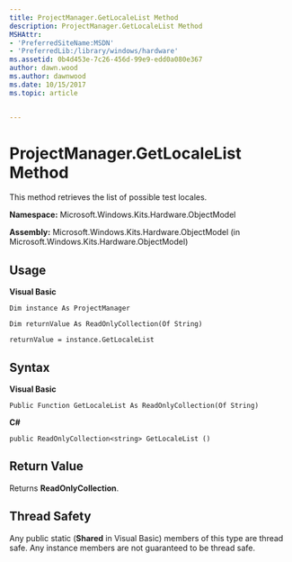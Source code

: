 ```yaml
---
title: ProjectManager.GetLocaleList Method
description: ProjectManager.GetLocaleList Method
MSHAttr:
- 'PreferredSiteName:MSDN'
- 'PreferredLib:/library/windows/hardware'
ms.assetid: 0b4d453e-7c26-456d-99e9-edd0a080e367
author: dawn.wood
ms.author: dawnwood
ms.date: 10/15/2017
ms.topic: article


---
```


# ProjectManager.GetLocaleList Method


This method retrieves the list of possible test locales.

**Namespace:** Microsoft.Windows.Kits.Hardware.ObjectModel

**Assembly:** Microsoft.Windows.Kits.Hardware.ObjectModel (in Microsoft.Windows.Kits.Hardware.ObjectModel)

## <span id="Usage"></span><span id="usage"></span><span id="USAGE"></span>Usage


**Visual Basic**

`Dim instance As ProjectManager`

`Dim returnValue As ReadOnlyCollection(Of String)`

`returnValue = instance.GetLocaleList`

## <span id="Syntax"></span><span id="syntax"></span><span id="SYNTAX"></span>Syntax


**Visual Basic**

`Public Function GetLocaleList As ReadOnlyCollection(Of String)`

**C#**

`public ReadOnlyCollection<string> GetLocaleList ()`

## <span id="Return_Value"></span><span id="return_value"></span><span id="RETURN_VALUE"></span>Return Value


Returns **ReadOnlyCollection**.

## <span id="Thread_Safety"></span><span id="thread_safety"></span><span id="THREAD_SAFETY"></span>Thread Safety


Any public static (**Shared** in Visual Basic) members of this type are thread safe. Any instance members are not guaranteed to be thread safe.

 

 






